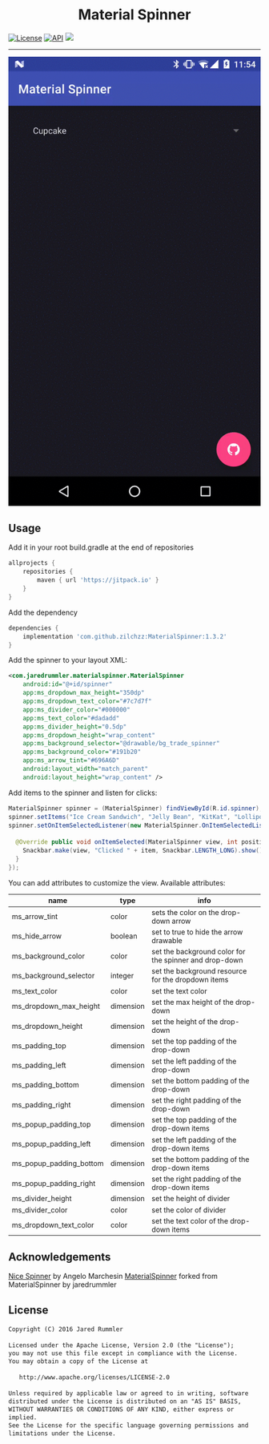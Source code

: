 <h1 align="center">Material Spinner</h1>
  
[![License](http://img.shields.io/:license-apache-blue.svg?style=flat)]()
[![API](https://img.shields.io/badge/API-14%2B-blue.svg?style=flat)](https://android-arsenal.com/api?level=11)
[![](https://jitpack.io/v/zilchzz/MaterialSpinner.svg)](https://jitpack.io/#zilchzz/MaterialSpinner)

___

![DEMO GIF](demo.gif "DEMO")

Usage
-----

Add it in your root build.gradle at the end of repositories

```groovy
allprojects {
    repositories {
        maven { url 'https://jitpack.io' }
    }
}
```

Add the dependency

```groovy
dependencies {
    implementation 'com.github.zilchzz:MaterialSpinner:1.3.2'
}
```

Add the spinner to your layout XML:

```xml
<com.jaredrummler.materialspinner.MaterialSpinner
    android:id="@+id/spinner"
    app:ms_dropdown_max_height="350dp"
    app:ms_dropdown_text_color="#7c7d7f"
    app:ms_divider_color="#000000"
    app:ms_text_color="#dadadd"
    app:ms_divider_height="0.5dp"
    app:ms_dropdown_height="wrap_content"
    app:ms_background_selector="@drawable/bg_trade_spinner"
    app:ms_background_color="#191b20"
    app:ms_arrow_tint="#696A6D"
    android:layout_width="match_parent"
    android:layout_height="wrap_content" />
```

Add items to the spinner and listen for clicks:

```java
MaterialSpinner spinner = (MaterialSpinner) findViewById(R.id.spinner);
spinner.setItems("Ice Cream Sandwich", "Jelly Bean", "KitKat", "Lollipop", "Marshmallow");
spinner.setOnItemSelectedListener(new MaterialSpinner.OnItemSelectedListener<String>() {

  @Override public void onItemSelected(MaterialSpinner view, int position, long id, String item) {
    Snackbar.make(view, "Clicked " + item, Snackbar.LENGTH_LONG).show();
  }
});
```

You can add attributes to customize the view. Available attributes:

| name                    | type      | info                                                   |
|-------------------------|-----------|--------------------------------------------------------|
| ms_arrow_tint           | color     | sets the color on the drop-down arrow                  |
| ms_hide_arrow           | boolean   | set to true to hide the arrow drawable                 |
| ms_background_color     | color     | set the background color for the spinner and drop-down |
| ms_background_selector  | integer   | set the background resource for the dropdown items     |
| ms_text_color           | color     | set the text color                                     |
| ms_dropdown_max_height  | dimension | set the max height of the drop-down                    |
| ms_dropdown_height      | dimension | set the height of the drop-down                        |
| ms_padding_top          | dimension | set the top padding of the drop-down                   |
| ms_padding_left         | dimension | set the left padding of the drop-down                  |
| ms_padding_bottom       | dimension | set the bottom padding of the drop-down                |
| ms_padding_right        | dimension | set the right padding of the drop-down                 |
| ms_popup_padding_top    | dimension | set the top padding of the drop-down items             |
| ms_popup_padding_left   | dimension | set the left padding of the drop-down items            |
| ms_popup_padding_bottom | dimension | set the bottom padding of the drop-down items          |
| ms_popup_padding_right  | dimension | set the right padding of the drop-down items           |
| ms_divider_height       | dimension | set the height of divider                              |
| ms_divider_color        | color     | set the color of divider                               |
| ms_dropdown_text_color  | color     | set the text color of the drop-down items              |


Acknowledgements
----------------

[Nice Spinner](https://github.com/arcadefire/nice-spinner) by Angelo Marchesin
[MaterialSpinner](https://github.com/jaredrummler/MaterialSpinner) forked from MaterialSpinner by jaredrummler

License
--------

    Copyright (C) 2016 Jared Rummler

    Licensed under the Apache License, Version 2.0 (the "License");
    you may not use this file except in compliance with the License.
    You may obtain a copy of the License at

       http://www.apache.org/licenses/LICENSE-2.0

    Unless required by applicable law or agreed to in writing, software
    distributed under the License is distributed on an "AS IS" BASIS,
    WITHOUT WARRANTIES OR CONDITIONS OF ANY KIND, either express or implied.
    See the License for the specific language governing permissions and
    limitations under the License.
